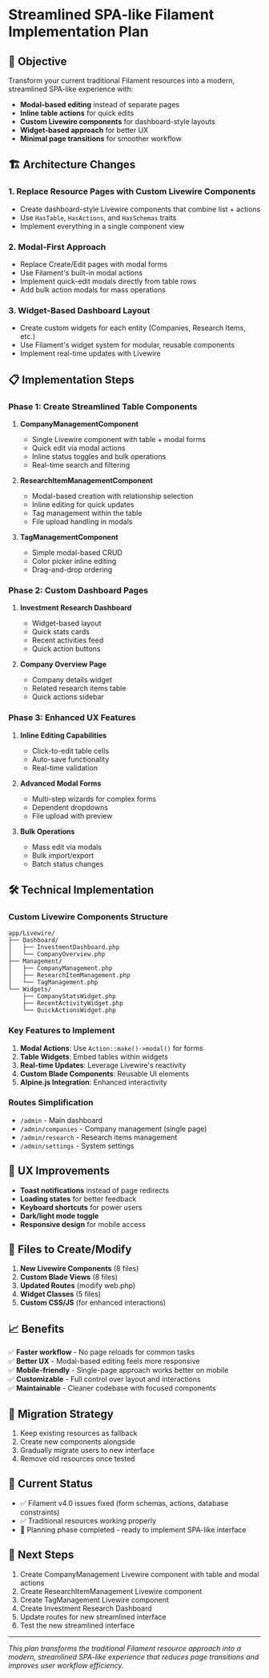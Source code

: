 # Streamlined SPA-like Filament Implementation Plan

## 🎯 **Objective**
Transform your current traditional Filament resources into a modern, streamlined SPA-like experience with:
- **Modal-based editing** instead of separate pages
- **Inline table actions** for quick edits
- **Custom Livewire components** for dashboard-style layouts
- **Widget-based approach** for better UX
- **Minimal page transitions** for smoother workflow

## 🏗️ **Architecture Changes**

### 1. **Replace Resource Pages with Custom Livewire Components**
- Create dashboard-style Livewire components that combine list + actions
- Use `HasTable`, `HasActions`, and `HasSchemas` traits
- Implement everything in a single component view

### 2. **Modal-First Approach**
- Replace Create/Edit pages with modal forms
- Use Filament's built-in modal actions
- Implement quick-edit modals directly from table rows
- Add bulk action modals for mass operations

### 3. **Widget-Based Dashboard Layout**
- Create custom widgets for each entity (Companies, Research Items, etc.)
- Use Filament's widget system for modular, reusable components
- Implement real-time updates with Livewire

## 📋 **Implementation Steps**

### **Phase 1: Create Streamlined Table Components**
1. **CompanyManagementComponent**
   - Single Livewire component with table + modal forms
   - Quick edit via modal actions
   - Inline status toggles and bulk operations
   - Real-time search and filtering

2. **ResearchItemManagementComponent**
   - Modal-based creation with relationship selection
   - Inline editing for quick updates
   - Tag management within the table
   - File upload handling in modals

3. **TagManagementComponent**
   - Simple modal-based CRUD
   - Color picker inline editing
   - Drag-and-drop ordering

### **Phase 2: Custom Dashboard Pages**
1. **Investment Research Dashboard**
   - Widget-based layout
   - Quick stats cards
   - Recent activities feed
   - Quick action buttons

2. **Company Overview Page**
   - Company details widget
   - Related research items table
   - Quick actions sidebar

### **Phase 3: Enhanced UX Features**
1. **Inline Editing Capabilities**
   - Click-to-edit table cells
   - Auto-save functionality
   - Real-time validation

2. **Advanced Modal Forms**
   - Multi-step wizards for complex forms
   - Dependent dropdowns
   - File upload with preview

3. **Bulk Operations**
   - Mass edit via modals
   - Bulk import/export
   - Batch status changes

## 🛠️ **Technical Implementation**

### **Custom Livewire Components Structure**
```
app/Livewire/
├── Dashboard/
│   ├── InvestmentDashboard.php
│   └── CompanyOverview.php
├── Management/
│   ├── CompanyManagement.php
│   ├── ResearchItemManagement.php
│   └── TagManagement.php
└── Widgets/
    ├── CompanyStatsWidget.php
    ├── RecentActivityWidget.php
    └── QuickActionsWidget.php
```

### **Key Features to Implement**
1. **Modal Actions**: Use `Action::make()->modal()` for forms
2. **Table Widgets**: Embed tables within widgets
3. **Real-time Updates**: Leverage Livewire's reactivity
4. **Custom Blade Components**: Reusable UI elements
5. **Alpine.js Integration**: Enhanced interactivity

### **Routes Simplification**
- `/admin` - Main dashboard
- `/admin/companies` - Company management (single page)
- `/admin/research` - Research items management
- `/admin/settings` - System settings

## 🎨 **UX Improvements**
- **Toast notifications** instead of page redirects
- **Loading states** for better feedback
- **Keyboard shortcuts** for power users
- **Dark/light mode toggle**
- **Responsive design** for mobile access

## 🔧 **Files to Create/Modify**
1. **New Livewire Components** (8 files)
2. **Custom Blade Views** (8 files)
3. **Updated Routes** (modify web.php)
4. **Widget Classes** (5 files)
5. **Custom CSS/JS** (for enhanced interactions)

## 📈 **Benefits**
✅ **Faster workflow** - No page reloads for common tasks  
✅ **Better UX** - Modal-based editing feels more responsive  
✅ **Mobile-friendly** - Single-page approach works better on mobile  
✅ **Customizable** - Full control over layout and interactions  
✅ **Maintainable** - Cleaner codebase with focused components  

## 🚀 **Migration Strategy**
1. Keep existing resources as fallback
2. Create new components alongside
3. Gradually migrate users to new interface
4. Remove old resources once tested

## 📝 **Current Status**
- ✅ Filament v4.0 issues fixed (form schemas, actions, database constraints)
- ✅ Traditional resources working properly
- 🔄 Planning phase completed - ready to implement SPA-like interface

## 🎯 **Next Steps**
1. Create CompanyManagement Livewire component with table and modal actions
2. Create ResearchItemManagement Livewire component  
3. Create TagManagement Livewire component
4. Create Investment Research Dashboard
5. Update routes for new streamlined interface
6. Test the new streamlined interface

---

*This plan transforms the traditional Filament resource approach into a modern, streamlined SPA-like experience that reduces page transitions and improves user workflow efficiency.*